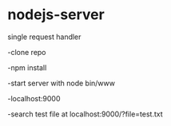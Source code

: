 nodejs-server
=============

single request handler

-clone repo

-npm install

-start server with node bin/www

-localhost:9000

-search test file at localhost:9000/?file=test.txt